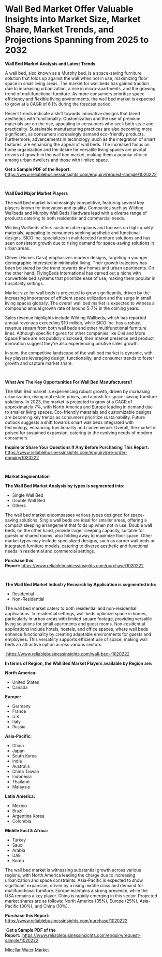 <p><h1>Wall Bed Market Offer Valuable Insights into Market Size, Market Share, Market Trends, and Projections Spanning from 2025 to 2032</h1></p><p><strong>Wall Bed Market Analysis and Latest Trends</strong></p>
<p><p>A wall bed, also known as a Murphy bed, is a space-saving furniture solution that folds up against the wall when not in use, maximizing floor space in small living areas. The market for wall beds has gained traction due to increasing urbanization, a rise in micro-apartments, and the growing trend of multifunctional furniture. As more consumers prioritize space efficiency and flexible living environments, the wall bed market is expected to grow at a CAGR of 6.1% during the forecast period.</p><p>Recent trends indicate a shift towards innovative designs that blend aesthetics with functionality. Customization and the use of premium materials are on the rise, appealing to consumers who seek both style and practicality. Sustainable manufacturing practices are also becoming more significant, as consumers increasingly demand eco-friendly products. Furthermore, advancements in technology, such as the integration of smart features, are enhancing the appeal of wall beds. The increased focus on home organization and the desire for versatile living spaces are pivotal drivers of growth in the wall bed market, making them a popular choice among urban dwellers and those with limited space.</p></p>
<p><strong>Get a Sample PDF of the Report:&nbsp;</strong> <a href="https://www.reliablebusinessinsights.com/enquiry/request-sample/1020222?utm_campaign=2239&utm_medium=2&utm_source=Github&utm_content=ia&utm_term=04042025&utm_id=wall-bed">https://www.reliablebusinessinsights.com/enquiry/request-sample/1020222</a></p>
<p>&nbsp;</p>
<p><strong>Wall Bed Major Market Players</strong></p>
<p><p>The wall bed market is increasingly competitive, featuring several key players known for innovation and quality. Companies such as Wilding Wallbeds and Murphy Wall Beds Hardware lead with a diverse range of products catering to both residential and commercial needs. </p><p>Wilding Wallbeds offers customizable options and focuses on high-quality materials, appealing to consumers seeking aesthetic and functional designs. SICO Inc. specializes in multifaceted furniture solutions and has seen consistent growth due to rising demand for space-saving solutions in urban areas. </p><p>Clever (Homes Casa) emphasizes modern designs, targeting a younger demographic interested in minimalist living. Their growth trajectory has been bolstered by the trend towards tiny homes and urban apartments. On the other hand, FlyingBeds International has carved out a niche with convertible bed systems that prioritize ease of use, making them popular in hospitality settings.</p><p>Market size for wall beds is projected to grow significantly, driven by the increasing importance of efficient space utilization and the surge in small living spaces globally. The overall wall bed market is expected to witness a compound annual growth rate of around 5-7% in the coming years.</p><p>Sales revenue highlights include Wilding Wallbeds, which has reported annual revenues exceeding $10 million, while SICO Inc. has a robust revenue stream from both wall beds and other multifunctional furniture lines. Although specific figures for other companies like Clei and More Space Place are not publicly disclosed, their market presence and product innovation suggest they’re also experiencing positive sales growth. </p><p>In sum, the competitive landscape of the wall bed market is dynamic, with key players leveraging design, functionality, and consumer trends to foster growth and capture market share.</p></p>
<p>&nbsp;</p>
<p><strong>What Are The Key Opportunities For Wall Bed Manufacturers?</strong></p>
<p><p>The Wall Bed market is experiencing robust growth, driven by increasing urbanization, rising real estate prices, and a push for space-saving furniture solutions. In 2023, the market is projected to grow at a CAGR of approximately 7%, with North America and Europe leading in demand due to smaller living spaces. Eco-friendly materials and customizable designs are becoming key trends as consumers prioritize sustainability. Future outlook suggests a shift towards smart wall beds integrated with technology, enhancing functionality and convenience. Overall, the market is poised for sustained expansion, catering to the evolving needs of modern consumers.</p></p>
<p><strong>Inquire or Share Your Questions If Any Before Purchasing This Report:</strong> <a href="https://www.reliablebusinessinsights.com/enquiry/pre-order-enquiry/1020222?utm_campaign=2239&utm_medium=2&utm_source=Github&utm_content=ia&utm_term=04042025&utm_id=wall-bed">https://www.reliablebusinessinsights.com/enquiry/pre-order-enquiry/1020222</a></p>
<p>&nbsp;</p>
<p><strong>Market Segmentation</strong></p>
<p><strong>The Wall Bed Market Analysis by types is segmented into:</strong></p>
<p><ul><li>Single Wall Bed</li><li>Double Wall Bed</li><li>Others</li></ul></p>
<p><p>The wall bed market encompasses various types designed for space-saving solutions. Single wall beds are ideal for smaller areas, offering a compact sleeping arrangement that folds up when not in use. Double wall beds, on the other hand, provide larger sleeping capacity, suitable for guests or shared rooms, also folding away to maximize floor space. Other market types may include specialized designs, such as corner wall beds or integrated furniture models, catering to diverse aesthetic and functional needs in residential and commercial settings.</p></p>
<p><strong>Purchase this Report:&nbsp;</strong><a href="https://www.reliablebusinessinsights.com/purchase/1020222?utm_campaign=2239&utm_medium=2&utm_source=Github&utm_content=ia&utm_term=04042025&utm_id=wall-bed">https://www.reliablebusinessinsights.com/purchase/1020222</a></p>
<p>&nbsp;</p>
<p><strong>The Wall Bed Market Industry Research by Application is segmented into:</strong></p>
<p><ul><li>Residential</li><li>Non-Residential</li></ul></p>
<p><p>The wall bed market caters to both residential and non-residential applications. In residential settings, wall beds optimize space in homes, particularly in urban areas with limited square footage, providing versatile living solutions for small apartments and guest rooms. Non-residential applications include hotels, hostels, and office spaces, where wall beds enhance functionality by creating adaptable environments for guests and employees. This versatility supports efficient use of space, making wall beds an attractive option across various sectors.</p></p>
<p><a href="https://www.reliablebusinessinsights.com/wall-bed-r1020222?utm_campaign=2239&utm_medium=2&utm_source=Github&utm_content=ia&utm_term=04042025&utm_id=wall-bed">&nbsp;https://www.reliablebusinessinsights.com/wall-bed-r1020222</a></p>
<p><strong>In terms of Region, the Wall Bed Market Players available by Region are:</strong></p>
<p>
    <p> <strong> North America: </strong>
        <ul>
            <li>United States</li>
            <li>Canada</li>
        </ul>
        </p> 
    <p> <strong> Europe: </strong>
        <ul>
            <li>Germany</li>
            <li>France</li>
            <li>U.K.</li>
            <li>Italy</li>
            <li>Russia</li>
        </ul>
        </p> 
    <p> <strong> Asia-Pacific: </strong>
        <ul>
            <li>China</li>
            <li>Japan</li>
            <li>South Korea</li>
            <li>India</li>
            <li>Australia</li>
            <li>China Taiwan</li>
            <li>Indonesia</li>
            <li>Thailand</li>
            <li>Malaysia</li>
        </ul>
        </p> 
    <p> <strong> Latin America: </strong>
        <ul>
            <li>Mexico</li>
            <li>Brazil</li>
            <li>Argentina Korea</li>
            <li>Colombia</li>
        </ul>
        </p> 
    <p> <strong> Middle East & Africa: </strong>
        <ul>
            <li>Turkey</li>
            <li>Saudi</li>
            <li>Arabia</li>
            <li>UAE</li>
            <li>Korea</li>
        </ul>
    </p>
    </p>
<p><p>The wall bed market is witnessing substantial growth across various regions, with North America leading the charge due to increasing urbanization and space constraints. Asia-Pacific is expected to show significant expansion, driven by a rising middle class and demand for multifunctional furniture. Europe maintains a strong presence, while the USA remains a key player. China is rapidly emerging in this sector. Projected market shares are as follows: North America (35%), Europe (25%), Asia-Pacific (30%), and China (10%).</p></p>
<p><strong>Purchase this Report: </strong><a href="https://www.reliablebusinessinsights.com/purchase/1020222?utm_campaign=2239&utm_medium=2&utm_source=Github&utm_content=ia&utm_term=04042025&utm_id=wall-bed">https://www.reliablebusinessinsights.com/purchase/1020222</a></p>
<p>&nbsp;<strong>Get a Sample PDF of the Report:&nbsp;&nbsp;</strong><a href="https://www.reliablebusinessinsights.com/enquiry/request-sample/1020222?utm_campaign=2239&utm_medium=2&utm_source=Github&utm_content=ia&utm_term=04042025&utm_id=wall-bed">https://www.reliablebusinessinsights.com/enquiry/request-sample/1020222</a></p>
<p><strong></strong></p>
<p><p><a href="https://github.com/JubayerMia832/Market-Research-Report-List-2/blob/main/micellar-water-market.md?utm_campaign=2239&utm_medium=2&utm_source=Github&utm_content=ia&utm_term=04042025&utm_id=wall-bed">Micellar Water Market</a></p></p>
